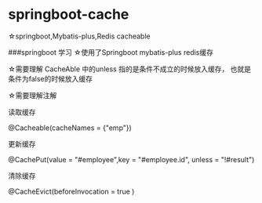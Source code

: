 # springboot-cache
☆springboot,Mybatis-plus,Redis cacheable 


###springboot 学习
☆使用了Springboot  mybatis-plus  redis缓存

☆需要理解 CacheAble 中的unless 指的是条件不成立的时候放入缓存， 也就是条件为false的时候放入缓存

☆需要理解注解 
 
 读取缓存
 
 @Cacheable(cacheNames = {"emp"})
 
 更新缓存
 
 @CachePut(value = "#employee",key = "#employee.id", unless = "!#result")
 
 清除缓存
 
 @CacheEvict(beforeInvocation = true )
